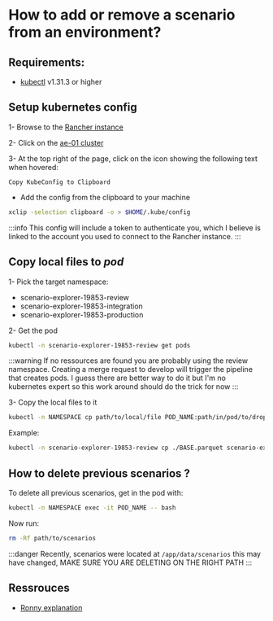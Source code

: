 # How to add or remove a scenario from an environment?

## Requirements:

- [kubectl](https://kubernetes.io/docs/tasks/tools) v1.31.3 or higher

## Setup kubernetes config

1- Browse to the [Rancher instance](https://kaas.cloud.set.kuleuven.be/dashboard/auth/login)

2- Click on the [ae-01 cluster](https://kaas.cloud.set.kuleuven.be/dashboard/c/c-m-mv6j8shj/explorer#cluster-events)

3- At the top right of the page, click on the icon showing the following text when hovered:

```text
Copy KubeConfig to Clipboard
```

- Add the config from the clipboard to your machine

```bash
xclip -selection clipboard -o > $HOME/.kube/config
```

:::info
This config will include a token to authenticate you, which I believe is linked to the account you used to connect to the Rancher instance.
:::

## Copy local files to _pod_

1- Pick the target namespace:

- scenario-explorer-19853-review
- scenario-explorer-19853-integration
- scenario-explorer-19853-production


2- Get the pod

```bash
kubectl -n scenario-explorer-19853-review get pods
```

:::warning
If no ressources are found you are probably using the review namespace. Creating a merge request to develop will trigger the pipeline that creates pods.
I guess there are better way to do it but I'm no kubernetes expert so this work around should do the trick for now
:::

3- Copy the local files to it

```bash
kubectl -n NAMESPACE cp path/to/local/file POD_NAME:path/in/pod/to/drop/file
```
Example:

```bash
kubectl -n scenario-explorer-19853-review cp ./BASE.parquet scenario-explorer-backend-review-style-char-pj6t7i-654b9f7vc74z:/app/data
```

## How to delete previous scenarios ?

To delete all previous scenarios, get in the pod with:

```bash
kubectl -n NAMESPACE exec -it POD_NAME -- bash
```

Now run:

```bash
rm -Rf path/to/scenarios
```
:::danger
Recently, scenarios were located at `/app/data/scenarios` this may have changed, MAKE SURE YOU ARE DELETING ON THE RIGHT PATH
:::

## Ressrouces

- [Ronny explanation](https://gitlab.kuleuven.be/ae/sustainable-construction/dg-grow-eu-scenariotool/scenario-explorer/-/issues/17#note_286548)

